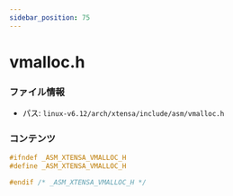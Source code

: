 ```yaml
---
sidebar_position: 75
---
```

# vmalloc.h

### ファイル情報

- パス: `linux-v6.12/arch/xtensa/include/asm/vmalloc.h`

### コンテンツ

```h
#ifndef _ASM_XTENSA_VMALLOC_H
#define _ASM_XTENSA_VMALLOC_H

#endif /* _ASM_XTENSA_VMALLOC_H */

```
